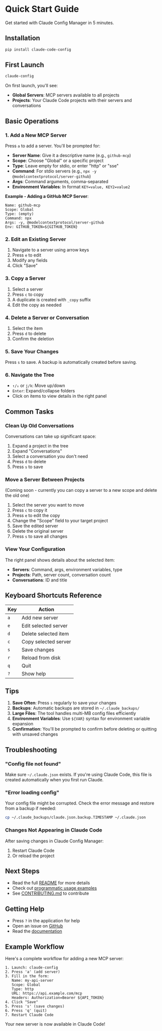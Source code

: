 # Quick Start Guide

Get started with Claude Config Manager in 5 minutes.

## Installation

```bash
pip install claude-code-config
```

## First Launch

```bash
claude-config
```

On first launch, you'll see:
- **Global Servers**: MCP servers available to all projects
- **Projects**: Your Claude Code projects with their servers and conversations

## Basic Operations

### 1. Add a New MCP Server

Press `a` to add a server. You'll be prompted for:

- **Server Name**: Give it a descriptive name (e.g., `github-mcp`)
- **Scope**: Choose "Global" or a specific project
- **Type**: Leave empty for stdio, or enter "http" or "sse"
- **Command**: For stdio servers (e.g., `npx -y @modelcontextprotocol/server-github`)
- **Args**: Command arguments, comma-separated
- **Environment Variables**: In format `KEY=value, KEY2=value2`

**Example - Adding a GitHub MCP Server**:
```
Name: github-mcp
Scope: Global
Type: (empty)
Command: npx
Args: -y, @modelcontextprotocol/server-github
Env: GITHUB_TOKEN=${GITHUB_TOKEN}
```

### 2. Edit an Existing Server

1. Navigate to a server using arrow keys
2. Press `e` to edit
3. Modify any fields
4. Click "Save"

### 3. Copy a Server

1. Select a server
2. Press `c` to copy
3. A duplicate is created with `_copy` suffix
4. Edit the copy as needed

### 4. Delete a Server or Conversation

1. Select the item
2. Press `d` to delete
3. Confirm the deletion

### 5. Save Your Changes

Press `s` to save. A backup is automatically created before saving.

### 6. Navigate the Tree

- `↑/↓` or `j/k`: Move up/down
- `Enter`: Expand/collapse folders
- Click on items to view details in the right panel

## Common Tasks

### Clean Up Old Conversations

Conversations can take up significant space:

1. Expand a project in the tree
2. Expand "Conversations"
3. Select a conversation you don't need
4. Press `d` to delete
5. Press `s` to save

### Move a Server Between Projects

(Coming soon - currently you can copy a server to a new scope and delete the old one)

1. Select the server you want to move
2. Press `c` to copy it
3. Press `e` to edit the copy
4. Change the "Scope" field to your target project
5. Save the edited server
6. Delete the original server
7. Press `s` to save all changes

### View Your Configuration

The right panel shows details about the selected item:
- **Servers**: Command, args, environment variables, type
- **Projects**: Path, server count, conversation count
- **Conversations**: ID and title

## Keyboard Shortcuts Reference

| Key | Action |
|-----|--------|
| `a` | Add new server |
| `e` | Edit selected server |
| `d` | Delete selected item |
| `c` | Copy selected server |
| `s` | Save changes |
| `r` | Reload from disk |
| `q` | Quit |
| `?` | Show help |

## Tips

1. **Save Often**: Press `s` regularly to save your changes
2. **Backups**: Automatic backups are stored in `~/.claude_backups/`
3. **Large Files**: The tool handles multi-MB config files efficiently
4. **Environment Variables**: Use `${VAR}` syntax for environment variable expansion
5. **Confirmation**: You'll be prompted to confirm before deleting or quitting with unsaved changes

## Troubleshooting

### "Config file not found"

Make sure `~/.claude.json` exists. If you're using Claude Code, this file is created automatically when you first run Claude.

### "Error loading config"

Your config file might be corrupted. Check the error message and restore from a backup if needed:

```bash
cp ~/.claude_backups/claude.json.backup.TIMESTAMP ~/.claude.json
```

### Changes Not Appearing in Claude Code

After saving changes in Claude Config Manager:
1. Restart Claude Code
2. Or reload the project

## Next Steps

- Read the full [README](README.md) for more details
- Check out [programmatic usage examples](examples/programmatic_usage.py)
- See [CONTRIBUTING.md](CONTRIBUTING.md) to contribute

## Getting Help

- Press `?` in the application for help
- Open an issue on [GitHub](https://github.com/joeyism/claude-code-config/issues)
- Read the [documentation](README.md)

## Example Workflow

Here's a complete workflow for adding a new MCP server:

```
1. Launch: claude-config
2. Press 'a' (add server)
3. Fill in the form:
   Name: my-api-server
   Scope: Global
   Type: http
   URL: https://api.example.com/mcp
   Headers: Authorization=Bearer ${API_TOKEN}
4. Click "Save"
5. Press 's' (save changes)
6. Press 'q' (quit)
7. Restart Claude Code
```

Your new server is now available in Claude Code!
